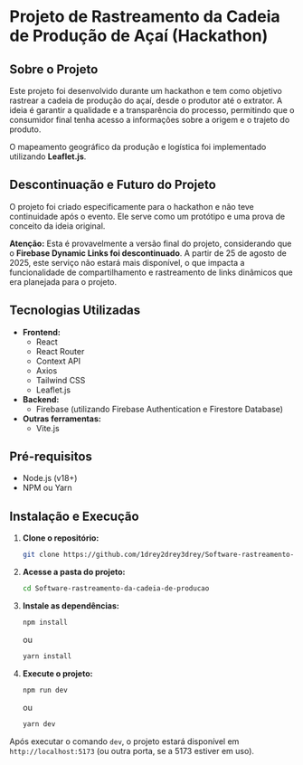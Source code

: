 # Projeto de Rastreamento da Cadeia de Produção de Açaí (Hackathon)

## Sobre o Projeto

Este projeto foi desenvolvido durante um hackathon e tem como objetivo rastrear a cadeia de produção do açaí, desde o produtor até o extrator. A ideia é garantir a qualidade e a transparência do processo, permitindo que o consumidor final tenha acesso a informações sobre a origem e o trajeto do produto.

O mapeamento geográfico da produção e logística foi implementado utilizando **Leaflet.js**.

## Descontinuação e Futuro do Projeto

O projeto foi criado especificamente para o hackathon e não teve continuidade após o evento. Ele serve como um protótipo e uma prova de conceito da ideia original.

**Atenção:** Esta é provavelmente a versão final do projeto, considerando que o **Firebase Dynamic Links foi descontinuado**. A partir de 25 de agosto de 2025, este serviço não estará mais disponível, o que impacta a funcionalidade de compartilhamento e rastreamento de links dinâmicos que era planejada para o projeto.

## Tecnologias Utilizadas

*   **Frontend:**
    *   React
    *   React Router
    *   Context API
    *   Axios
    *   Tailwind CSS
    *   Leaflet.js
*   **Backend:**
    *   Firebase (utilizando Firebase Authentication e Firestore Database)
*   **Outras ferramentas:**
    *   Vite.js

## Pré-requisitos

*   Node.js (v18+)
*   NPM ou Yarn

## Instalação e Execução

1.  **Clone o repositório:**
    ```bash
    git clone https://github.com/1drey2drey3drey/Software-rastreamento-da-cadeia-de-producao.git
    ```
2.  **Acesse a pasta do projeto:**
    ```bash
    cd Software-rastreamento-da-cadeia-de-producao
    ```
3.  **Instale as dependências:**
    ```bash
    npm install
    ```
    ou
    ```bash
    yarn install
    ```
4.  **Execute o projeto:**
    ```bash
    npm run dev
    ```
    ou
    ```bash
    yarn dev
    ```

Após executar o comando `dev`, o projeto estará disponível em `http://localhost:5173` (ou outra porta, se a 5173 estiver em uso).
